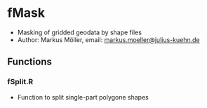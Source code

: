 # fMask
* Masking of gridded geodata by shape files
* Author: Markus Möller, email: markus.moeller@julius-kuehn.de

## Functions
### fSplit.R
+ Function to split single-part polygone shapes
